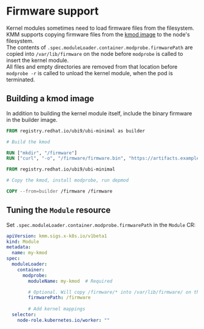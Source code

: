 # Firmware support

Kernel modules sometimes need to load firmware files from the filesystem.
KMM supports copying firmware files from the [kmod image](kmod_image.md)
to the node's filesystem.  
The contents of `.spec.moduleLoader.container.modprobe.firmwarePath` are copied into `/var/lib/firmware` on the node
before `modprobe` is called to insert the kernel module.  
All files and empty directories are removed from that location before `modprobe -r` is called to unload the kernel
module, when the pod is terminated.

## Building a kmod image

In addition to building the kernel module itself, include the binary firmware in the builder image.

```dockerfile
FROM registry.redhat.io/ubi9/ubi-minimal as builder

# Build the kmod

RUN ["mkdir", "/firmware"]
RUN ["curl", "-o", "/firmware/firmware.bin", "https://artifacts.example.com/firmware.bin"]

FROM registry.redhat.io/ubi9/ubi-minimal

# Copy the kmod, install modprobe, run depmod

COPY --from=builder /firmware /firmware
```

## Tuning the `Module` resource

Set `.spec.moduleLoader.container.modprobe.firmwarePath` in the `Module` CR:

```yaml
apiVersion: kmm.sigs.x-k8s.io/v1beta1
kind: Module
metadata:
  name: my-kmod
spec:
  moduleLoader:
    container:
      modprobe:
        moduleName: my-kmod  # Required

        # Optional. Will copy /firmware/* into /var/lib/firmware/ on the node.
        firmwarePath: /firmware
        
        # Add kernel mappings
  selector:
    node-role.kubernetes.io/worker: ""
```
